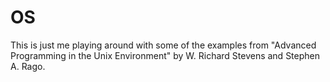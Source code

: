 OS
========
This is just me playing around with some of the examples from "Advanced Programming in the Unix Environment" by W. Richard Stevens and Stephen A. Rago.